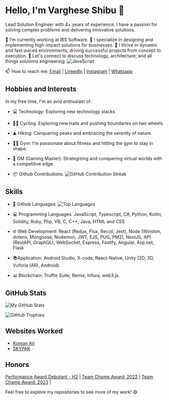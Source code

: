 # Hello, I'm Varghese Shibu 👋

Lead Solution Engineer with 4+ years of experience. I have a passion for solving complex problems and delivering innovative solutions.


🔭 I’m currently working at IBS Software.
🔧 I specialize in designing and implementing high-impact solutions for businesses.
🚀 I thrive in dynamic and fast-paced environments, driving successful projects from concept to execution.
💬 Let's connect to discuss technology, architecture, and all things solutions engineering.
   ![JavaScript](https://img.shields.io/badge/JavaScript-Expert-yellow.svg) 


📫 How to reach me: [Email](mailto:thevargheseshibu@gmail.com) | [LinkedIn](https://www.linkedin.com/in/thevargheseshibu/) | [Instagram](https://www.instagram.com/thevargiz/) | [Whatsapp](https://wa.me/9496229341)

## Hobbies and Interests

In my free time, I'm an avid enthusiast of:
- 💻 Technology: Exploring new technology stacks
- 🚴‍♂️ Cycling: Exploring new trails and pushing boundaries on two wheels.
- ⛰️ Hiking: Conquering peaks and embracing the serenity of nature.
- 🏋️‍♂️ Gym: I'm passionate about fitness and hitting the gym to stay in shape.
- 🎲 GM (Gaming Master): Strategizing and conquering virtual worlds with a competitive edge.

- 📦 Github Contributions:
   ![GitHub Contribution Streak](https://github-readme-streak-stats.herokuapp.com/?user=thevargheseshibu)

## Skills

- 🐙 Github Languages:
  ![Top Languages](https://github-readme-stats.vercel.app/api/top-langs/?username=thevargheseshibu&layout=compact)

- 💻 Programming Languages: JavaScript, Typescript, C#, Python, Kotlin, Solidity, Ruby, Php, VB, C, C++, Java, HTML and CSS

- 🌐 Web Development:  React (Redux, Flux, Recoil, Jest), Node (Winston, dotenv, Mongoose, Nodemon,
JWT, EJS, PUG, PM2), NextJS, API (RestAPI, GraphQL), WebSocket, Express, Fastify, Angular, Asp.net, Flask

 
- 📚Application: Android Studio, X-code, React-Native, Unity (2D, 3D, Vuforia (AR), Android).

- 📊 Blockchain: Truffle Suite, Remix, Infura, web3.js.
  

## GitHub Stats



![My GitHub Stats](https://github-readme-stats.vercel.app/api?username=thevargheseshibu&show_icons=true&theme=dark)


![GitHub Trophies](https://github-profile-trophy.vercel.app/?username=thevargheseshibu)



## Websites Worked

- [Korean Air ](https://cargo.koreanair.com/en/home)
- [SKYPAK](https://www.skypaktours.co.jp/)

## Honors

[ Performance Award Debutant - H2](https://drive.google.com/file/d/1n-uiey-0r-_txi_yuLKCagQ0ZB1OeEFh/view?usp=sharing) |
[Team Champ Award: 2022](https://drive.google.com/file/d/19m6AWQggTwq5oPS4yAQWpjv40BNbv-Eq/view?usp=sharing) |
[Team Champ Award: 2023](https://drive.google.com/file/d/19v87LIFcW1PRkSiCGfcHMXgmoSP-MFqx/view?usp=sharing) |




Feel free to explore my repositories to see more of my work! 😄
